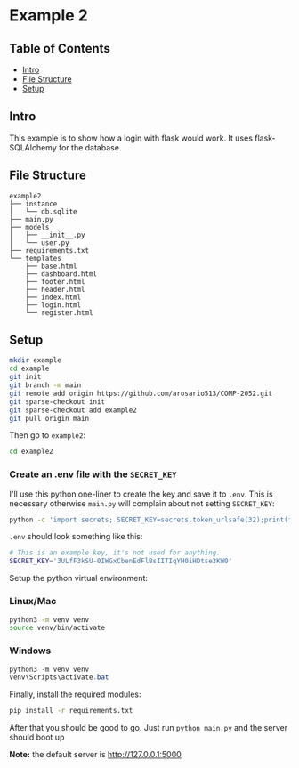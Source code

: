 # Example 2

## Table of Contents

- [Intro](#intro)
- [File Structure](#file-structure)
- [Setup](#setup)

## Intro
This example is to show how a login with flask would work. It uses flask-SQLAlchemy for the database.

## File Structure
```
example2
├── instance
│   └── db.sqlite
├── main.py
├── models
│   ├── __init__.py
│   └── user.py
├── requirements.txt
└── templates
    ├── base.html
    ├── dashboard.html
    ├── footer.html
    ├── header.html
    ├── index.html
    ├── login.html
    └── register.html
```
## Setup
```bash
mkdir example
cd example
git init
git branch -m main
git remote add origin https://github.com/arosario513/COMP-2052.git
git sparse-checkout init
git sparse-checkout add example2
git pull origin main
```
Then go to `example2`:

```bash
cd example2
```
### Create an .env file with the `SECRET_KEY`
I'll use this python one-liner to create the key and save it to `.env`. This is necessary otherwise `main.py` will complain about not setting `SECRET_KEY`:
```bash
python -c 'import secrets; SECRET_KEY=secrets.token_urlsafe(32);print(f"{SECRET_KEY=}")' > .env
```
`.env` should look something like this:
```bash
# This is an example key, it's not used for anything.
SECRET_KEY='3ULfF3kSU-0IWGxCbenEdFlBsIITIqYH0iHDtse3KW0'
```

Setup the python virtual environment:

### Linux/Mac

```bash
python3 -m venv venv
source venv/bin/activate
```

### Windows

```powershell
python3 -m venv venv
venv\Scripts\activate.bat
```

Finally, install the required modules:

```bash
pip install -r requirements.txt
```

After that you should be good to go. Just run `python main.py` and the server should boot up

**Note:** the default server is http://127.0.0.1:5000
